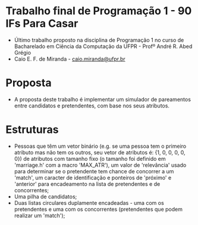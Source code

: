 # Trabalho final de Programação 1 - 90 IFs Para Casar
- Último trabalho proposto na disciplina de Programação 1 no curso de Bacharelado em Ciência da Computação da UFPR - Profº André R. Abed Grégio
- Caio E. F. de Miranda - caio.miranda@ufpr.br

# Proposta
- A proposta deste trabalho é implementar um simulador de pareamentos entre candidatos e pretendentes, com base nos seus atributos.

# Estruturas
- Pessoas que têm um vetor binário (e.g. se uma pessoa tem o primeiro atributo mas não tem os outros, seu vetor de atributos é: {1, 0, 0, 0, 0, 0}) de atributos com tamanho fixo (o tamanho foi definido em 'marriage.h' com a macro 'MAX_ATR'), um valor de 'relevância' usado para determinar se o pretendente tem chance de concorrer a um 'match', um caracter de identificação e ponteiros de 'próximo' e 'anterior' para encadeamento na lista de pretendentes e de concorrentes;
- Uma pilha de candidatos;
- Duas listas circulares duplamente encadeadas - uma com os pretendentes e uma com os concorrentes (pretendentes que podem realizar um 'match');
